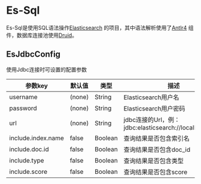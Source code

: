 # Es-Sql

Es-Sql是使用SQL语法操作[Elasticsearch](https://github.com/elastic/elasticsearch)
的项目，其中语法解析使用了[Antlr4](https://github.com/antlr/antlr4)
组件，数据库连接池使用[Druid](https://github.com/alibaba/druid)。

## EsJdbcConfig

使用Jdbc连接时可设置的配置参数

| 参数key              | 默认值    | 类型      | 描述                                               |
|--------------------|--------|---------|--------------------------------------------------|
| username           | (none) | String  | Elasticsearch用户名                                 |
| password           | (none) | String  | Elasticsearch用户密码                                |
| url                | (none) | String  | jdbc连接的Url，例：jdbc:elasticsearch://localhost:9200 |
| include.index.name | false  | Boolean | 查询结果是否包含索引名                                      |
| include.doc.id     | false  | Boolean | 查询结果是否包含doc_id                                   |
| include.type       | false  | Boolean | 查询结果是否包含类型                                       |
| include.score      | false  | Boolean | 查询结果是否包含score                                    |
